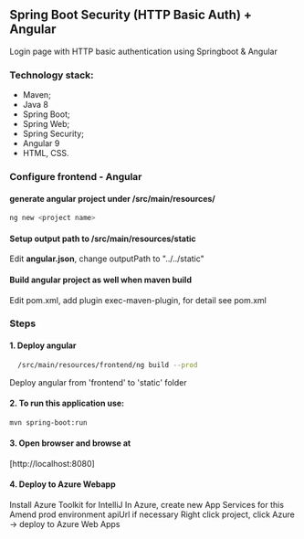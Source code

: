 ## Spring Boot Security (HTTP Basic Auth) + Angular
 
Login page with HTTP basic authentication using Springboot & Angular

### Technology stack:

* Maven;
* Java 8
* Spring Boot;
* Spring Web;
* Spring Security;
* Angular 9
* HTML, CSS.

### Configure frontend - Angular
#### generate angular project under /src/main/resources/
```bash
ng new <project name>
  ```
#### Setup output path to /src/main/resources/static
Edit **angular.json**, change outputPath to "../../static"
#### Build angular project as well when maven build
Edit pom.xml, add plugin exec-maven-plugin, for detail see pom.xml

### Steps
#### 1. Deploy angular
```bash
  /src/main/resources/frontend/ng build --prod
```
Deploy angular from 'frontend' to 'static' folder

#### 2. To run this application use:
```bash
mvn spring-boot:run
  ```

#### 3. Open browser and browse at
[http://localhost:8080]

#### 4. Deploy to Azure Webapp
Install Azure Toolkit for IntelliJ
In Azure, create new App Services for this
Amend prod environment apiUrl if necessary
Right click project, click Azure -> deploy to Azure Web Apps